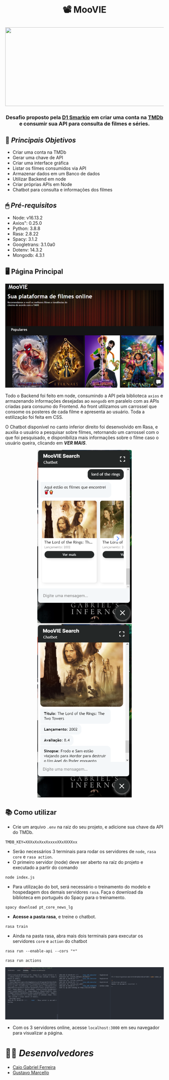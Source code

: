 # <p align=center>📽 MooVIE</p>
<img src="https://cdn.wallpapersafari.com/38/39/mebcYL.jpg" style="width:1000px;height:250px;"/>

### <p align=center>Desafio proposto pela [D1 Smarkio](https://www.smarkio.com.br/) em criar uma conta na [TMDb](https://www.themoviedb.org/?language=pt-BR/) e consumir sua API para consulta de filmes e séries.
</p>

## 📌 ***Principais Objetivos***
- Criar uma conta na TMDb
- Gerar uma chave de API
- Criar uma interface gráfica
- Listar os filmes consumidos via API
- Armazenar dados em um Banco de dados
- Utilizar Backend em node
- Criar próprias APIs em Node
- Chatbot para consulta e informações dos filmes

## 🖱 ***Pré-requisitos***
- Node: v16.13.2
- Axios": 0.25.0
- Python: 3.8.8
- Rasa: 2.8.22
- Spacy: 3.1.2
- Googletrans: 3.1.0a0
- Dotenv: 14.3.2
- Mongodb: 4.3.1

## 🖥 Página Principal
<img src="https://github.com/GustavoMarcello/DesafioD1/blob/main/src/img/MooVIE.png"/>

Todo o Backend foi feito em node, consumindo a API pela biblioteca `axios` e armazenando informações desejadas ao `mongodb` em paralelo com as APIs criadas para consumo do Frontend.
Ao front utilizamos um carrossel que consome os posteres de cada filme e apresenta ao usuário. Toda a estilização foi feita em CSS.

O Chatbot disponível no canto inferior direito foi desenvolvido em Rasa, e auxilia o usuário a pesquisar sobre filmes, retornando um carrossel com o que foi pesquisado, e disponibiliza mais informações sobre o filme caso o usuário queira, clicando em ***VER MAIS***.

<div align=center><img src="https://github.com/GustavoMarcello/DesafioD1/blob/main/src/img/Chatbot%201%20MooVIE.png" style="width:300px;height:550px;"/>  <img src="https://github.com/GustavoMarcello/DesafioD1/blob/main/src/img/Chatbot%202%20MooVIE.png" style="width:300px;height:550px;"/></div>


## 📚 Como utilizar
- Crie um arquivo `.env` na raiz do seu projeto, e adicione sua chave da API do TMDb.
```
TMDB_KEY=XXXxXxXxxXxxxxXXxXXXXxx
```
- Serão necessários 3 terminais para rodar os servidores de `node`, `rasa core` e `rasa action`.
- O primeiro servidor (node) deve ser aberto na raíz do projeto e executado a partir do comando
```
node index.js
```
- Para utilização do bot, será necessário o treinamento do modelo e hospedagem dos demais servidores `rasa`. Faça o download da biblioteca em português do Spacy para o treinamento.
```
spacy download pt_core_news_lg
```
- **Acesse a pasta rasa**, e treine o chatbot.
```
rasa train
```
- Ainda na pasta rasa, abra mais dois terminais para executar os servidores `core` e `action` do chatbot
```
rasa run --enable-api --cors "*"
```
```
rasa run actions
```
<img src="https://github.com/GustavoMarcello/DesafioD1/blob/main/src/img/terminal%20MooVIE.png"/>

- Com os 3 servidores online, acesse `localhost:3000` em seu navegador para visualizar a página.

# 👨‍💻 ***Desenvolvedores***
- [Caio Gabriel Ferreira](https://www.linkedin.com/in/caio-gferreira/)
- [Gustavo Marcello](https://www.linkedin.com/in/gustavo-goetze-marcello-66275715a/)
